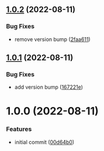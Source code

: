 ## [1.0.2](https://github.com/iaean/sr/compare/v1.0.1...v1.0.2) (2022-08-11)


### Bug Fixes

* remove version bump ([2faa611](https://github.com/iaean/sr/commit/2faa611a210635033c21bde5f559382b7b75fddc))

## [1.0.1](https://github.com/iaean/sr/compare/v1.0.0...v1.0.1) (2022-08-11)


### Bug Fixes

* add version bump ([167221e](https://github.com/iaean/sr/commit/167221ea58dad9e7d7d9e9ef4cdbc26b7e90874b))

# 1.0.0 (2022-08-11)


### Features

* initial commit ([00d64b0](https://github.com/iaean/sr/commit/00d64b0f751822a9d44d5af888010305b1cad262))
